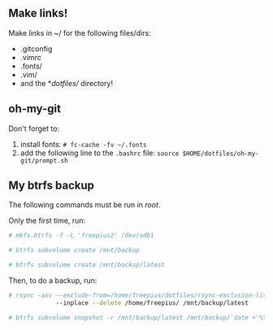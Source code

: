 Make links!
-----------

Make links in ~/ for the following files/dirs:

* .gitconfig
* .vimrc
* .fonts/
* .vim/
* and the **dotfiles/* directory!


oh-my-git
---------

Don't forget to:

1. install fonts: `# fc-cache -fv ~/.fonts`
2. add the following line to the `.bashrc` file: `source $HOME/dotfiles/oh-my-git/prompt.sh`


My btrfs backup
---------------

The following commands must be run in *root*.

Only the first time, run:

```bash
# mkfs.btrfs -f -L 'freepius2' /dev/sdb1

# btrfs subvolume create /mnt/backup

# btrfs subvolume create /mnt/backup/latest
```

Then, to do a backup, run:

```bash
# rsync -axv --exclude-from=/home/freepius/dotfiles/rsync-exclusion-list \
             --inplace --delete /home/freepius/ /mnt/backup/latest

# btrfs subvolume snapshot -r /mnt/backup/latest /mnt/backup/`date +'%Y-%m-%d'`
```
